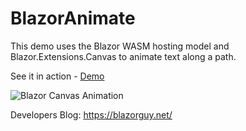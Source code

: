 # BlazorAnimate
This demo uses the Blazor WASM hosting model and Blazor.Extensions.Canvas to animate text along a path. 

See it in action - [Demo](https://blazorguy.net/simple-text-animation/)

![Blazor Canvas Animation](https://blazorguy.net/Blazor/BlazorAnimate/Blazor.gif)

Developers Blog: https://blazorguy.net/
